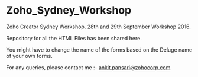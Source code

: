 # Zoho_Sydney_Workshop

Zoho Creator Sydney Workshop. 28th and 29th September Workshop 2016. 

Repository for all the HTML Files  has been shared here. 

You might have to change the name of the forms based on the Deluge name of your own forms.


For any queries, please contact me :- ankit.pansari@zohocorp.com
